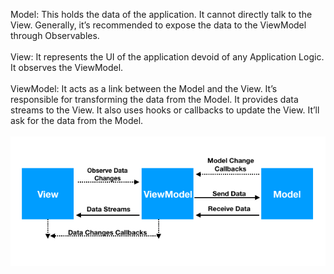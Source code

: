 Model: This holds the data of the application. It cannot directly talk to the View. Generally, it’s recommended to expose the data to the ViewModel through Observables. <br/> <br/>
View: It represents the UI of the application devoid of any Application Logic. It observes the ViewModel. <br/> <br/>
ViewModel: It acts as a link between the Model and the View. It’s responsible for transforming the data from the Model. It provides data streams to the View. It also uses hooks or callbacks to update the View. It’ll ask for the data from the Model. <br/> <br/>
![ScreenShot](https://github.com/tulya54/Android/blob/master/MVVM/android-mvvm-pattern.png)

